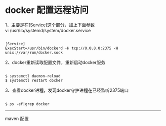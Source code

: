 # docker 配置远程访问

1、主要是在[Service]这个部分，加上下面参数  
vi /usr/lib/systemd/system/docker.service

<pre><code>
[Service]
ExecStart=/usr/bin/dockerd -H tcp://0.0.0.0:2375 -H unix://var/run/docker.sock
</code></pre>

2、docker重新读取配置文件，重新启动docker服务  
<pre><code>
$ systemctl daemon-reload  
$ systemctl restart docker
</code></pre>

3、查看docker进程，发现docker守护进程在已经监听2375端口  
<pre><code>
$ ps -ef|grep docker
</code></pre>

---

maven 配置